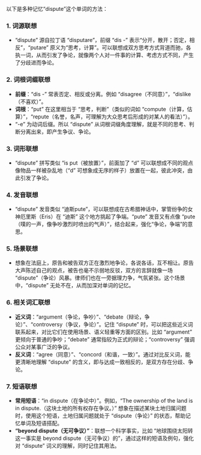 以下是多种记忆“dispute”这个单词的方法：

### 1. 词源联想
 - “dispute” 源自拉丁语 “disputare”，前缀 “dis -” 表示“分开，散开；否定，相反”，“putare” 原义为“思考，计算”。可以联想成双方思考方式背道而驰，各执一词，从而引发了争论，就像两个人对一件事的计算、考虑方式不同，产生了分歧进而争论。 

### 2. 词根词缀联想
 - **前缀**：“dis -” 常表否定、相反或分离。例如 “disagree（不同意）”，“dislike（不喜欢）”。 
 - **词根**：“put” 在这里相当于 “思考，判断”（类似的词如 “compute（计算，估算）”，“repute（名誉，名声，可理解为大众思考后形成的对某人的看法）”）。 
 - “-e” 为动词后缀。所以 “dispute” 从词根词缀角度理解，就是不同的思考、判断分离出来，即产生争议、争论。 

### 3. 词形联想
 - “dispute” 拼写类似 “is put（被放置）”，前面加了 “d” 可以联想成不同的观点像物品一样被杂乱地（“d” 可想象成无序的样子）放置在一起，彼此冲突，由此引发了争论。 

### 4. 发音联想
 - “dispute” 发音类似 “迪斯pute”，可以联想成在古希腊神话中，掌管纷争的女神厄里斯（Eris）在 “迪斯” 这个地方挑起了争端。“pute” 发音又有点像 “pute（噗的一声，像争吵激烈时喷出的气声）”，结合起来，强化“争论，争端”的意思。 

### 5. 场景联想
 - 想象在法庭上，原告和被告双方正在激烈地争论，各说各话，互不相让。原告大声陈述自己的观点，被告也毫不示弱地反驳，双方的言辞就像一场 “dispute”（争论）风暴。律师们也在一旁据理力争，气氛紧张。这个场景中，“dispute” 无处不在，从而加深对单词的记忆。 

### 6. 相关词汇联想
 - **近义词**：“argument（争论，争吵）”、“debate（辩论，争论）”、“controversy（争议，争论）”。记住 “dispute” 时，可以把这些近义词联系起来，对比它们在使用场景、语义轻重等方面的区别。比如 “argument” 更倾向于普通的争吵；“debate” 通常指较为正式的辩论；“controversy” 强调公众对某事广泛的争议。 
 - **反义词**：“agree（同意）”、“concord（和谐，一致）”。通过对比反义词，能更清晰地理解 “dispute” 的含义，即与达成一致相反的，是双方存在分歧、争论。 

### 7. 短语联想
 - **常用短语**：“in dispute（在争论中）”。例如，“The ownership of the land is in dispute.（这块土地的所有权存在争议。）” 想象在描述某块土地归属问题时，使用这个短语，土地归属问题就处于 “dispute（争论）” 的状态，帮助记忆单词及短语搭配。 
 - **“beyond dispute（无可争议）”**：联想一个科学事实，比如 “地球围绕太阳转这一事实是 beyond dispute（无可争议）的”，通过这样的短语及例句，强化对 “dispute” 词义的理解，同时记住其用法。 